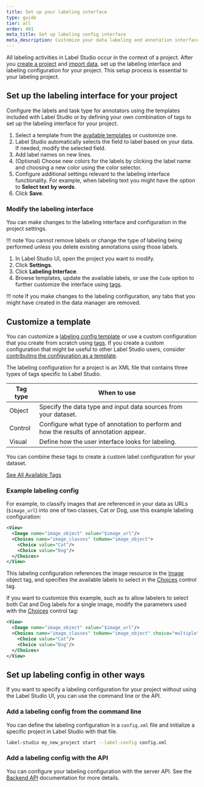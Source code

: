 ```yaml
---
title: Set up your labeling interface
type: guide
tier: all
order: 401
meta_title: Set up labeling config interface
meta_description: Customize your data labeling and annotation interface with templates or custom tag combinations for your machine learning and data science projects.
---
```


All labeling activities in Label Studio occur in the context of a project. After you [create a project](setup_project.html#Create-a-project) and [import data](tasks.html), set up the labeling interface and labeling configuration for your project. This setup process is essential to your labeling project. 

## Set up the labeling interface for your project

Configure the labels and task type for annotators using the templates included with Label Studio or by defining your own combination of tags to set up the labeling interface for your project. 

1. Select a template from the [available templates](/templates) or customize one.
2. Label Studio automatically selects the field to label based on your data. If needed, modify the selected field. 
3. Add label names on new lines. 
4. (Optional) Choose new colors for the labels by clicking the label name and choosing a new color using the color selector.
5. Configure additional settings relevant to the labeling interface functionality. For example, when labeling text you might have the option to **Select text by words**. 
6. Click **Save**. 

### Modify the labeling interface 
You can make changes to the labeling interface and configuration in the project settings.

!!! note 
    You cannot remove labels or change the type of labeling being performed unless you delete existing annotations using those labels.

1. In Label Studio UI, open the project you want to modify.
2. Click **Settings**.
3. Click **Labeling Interface**.
4. Browse templates, update the available labels, or use the `Code` option to further customize the interface using [tags](/tags).

!!! note 
    If you make changes to the labeling configuration, any tabs that you might have created in the data manager are removed. 

## Customize a template

You can customize a [labeling config template](/templates) or use a custom configuration that you create from scratch using [tags](/tags). If you create a custom configuration that might be useful to other Label Studio users, consider [contributing the configuration as a template](https://github.com/heartexlabs/label-studio/tree/master/label_studio/examples).

The labeling configuration for a project is an XML file that contains three types of tags specific to Label Studio.

| Tag type | When to use |
| --- | --- |
| Object | Specify the data type and input data sources from your dataset. |
| Control | Configure what type of annotation to perform and how the results of annotation appear. |
| Visual | Define how the user interface looks for labeling. | 

You can combine these tags to create a custom label configuration for your dataset. 

<a class="button" href="/tags">See All Available Tags</a>

### Example labeling config

For example, to classify images that are referenced in your data as URLs (`$image_url`) into one of two classes, Cat or Dog, use this example labeling configuration: 
```xml
<View>
  <Image name="image_object" value="$image_url"/>
  <Choices name="image_classes" toName="image_object">
    <Choice value="Cat"/>
    <Choice value="Dog"/>
  </Choices>
</View>
```

This labeling configuration references the image resource in the [Image](/tags/image.html) object tag, and specifies the available labels to select in the [Choices](/tags/choices.html) control tag.

If you want to customize this example, such as to allow labelers to select both Cat and Dog labels for a single image, modify the parameters used with the [Choices](/tags/choices.html) control tag:

```xml
<View>
  <Image name="image_object" value="$image_url"/>
  <Choices name="image_classes" toName="image_object" choice="multiple">
    <Choice value="Cat"/>
    <Choice value="Dog"/>
  </Choices>
</View>
```

## Set up labeling config in other ways

If you want to specify a labeling configuration for your project without using the Label Studio UI, you can use the command line or the API. 

### Add a labeling config from the command line
You can define the labeling configuration in a `config.xml` file and initialize a specific project in Label Studio with that file. 

```bash
label-studio my_new_project start --label-config config.xml
```

### Add a labeling config with the API
You can configure your labeling configuration with the server API. See the [Backend API](api.html) documentation for more details.
